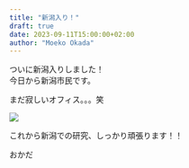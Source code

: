 ```yaml
---
title: "新潟入り！"
draft: true
date: 2023-09-11T15:00:00+02:00
author: "Moeko Okada"
---
```


ついに新潟入りしました！  
今日から新潟市民です。  

まだ寂しいオフィス。。。笑

![](/img/my_post_folder/20230925_Office.jpg)

これから新潟での研究、しっかり頑張ります！！

おかだ